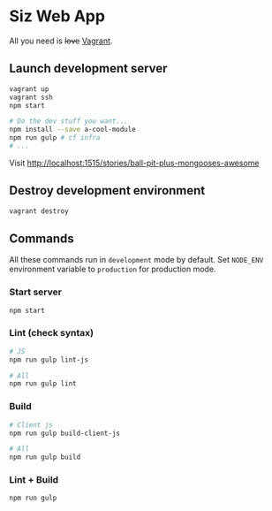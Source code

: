 Siz Web App
===========

All you need is ~~love~~ [Vagrant](https://www.vagrantup.com/downloads.html).

## Launch development server
```bash
vagrant up
vagrant ssh
npm start

# Do the dev stuff you want...
npm install --save a-cool-module
npm run gulp # cf infra
# ...
```

Visit [http://localhost:1515/stories/ball-pit-plus-mongooses-awesome](http://localhost:1515/stories/ball-pit-plus-mongooses-awesome)

## Destroy development environment
```bash
vagrant destroy
```

## Commands

All these commands run in `development` mode by default.
Set `NODE_ENV` environment variable to `production` for production mode.

### Start server
```bash
npm start
```

### Lint (check syntax)
```bash
# JS
npm run gulp lint-js

# All
npm run gulp lint
```

### Build
```bash
# Client js
npm run gulp build-client-js

# All
npm run gulp build
```

### Lint + Build
```bash
npm run gulp
```

